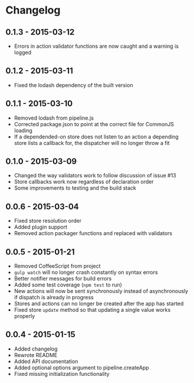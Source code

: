 # Changelog

## 0.1.3 - 2015-03-12

- Errors in action validator functions are now caught and a warning is logged

## 0.1.2 - 2015-03-11

- Fixed the lodash dependency of the built version

## 0.1.1 - 2015-03-10

- Removed lodash from pipeline.js
- Corrected package.json to point at the correct file for CommonJS loading
- If a dependended-on store does not listen to an action a depending store lists a callback for, the dispatcher will no longer throw a fit

## 0.1.0 - 2015-03-09

- Changed the way validators work to follow discussion of issue #13
- Store callbacks work now regardless of declaration order
- Some improvements to testing and the build stack

## 0.0.6 - 2015-03-04

- Fixed store resolution order
- Added plugin support
- Removed action packager functions and replaced with validators

## 0.0.5 - 2015-01-21

- Removed CoffeeScript from project
- `gulp watch` will no longer crash constantly on syntax errors
- Better notifier messages for build errors
- Added some test coverage (`npm test` to run)
- New actions will now be sent synchronously instead of asynchronously if dispatch is already in progress
- Stores and actions can no longer be created after the app has started
- Fixed store `update` method so that updating a single value works properly

## 0.0.4 - 2015-01-15

- Added changelog
- Rewrote README
- Added API documentation
- Added optional options argument to pipeline.createApp
- Fixed missing initialization functionality
